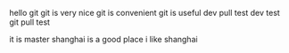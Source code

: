 hello git 
git is very nice
git is convenient
git is useful
dev pull test
dev test
git pull test

it is master
shanghai is a good place
i like shanghai

